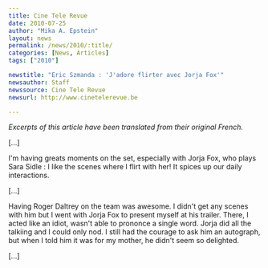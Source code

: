 ```yaml
---
title: Cine Tele Revue
date: 2010-07-25
author: "Mika A. Epstein"
layout: news
permalink: /news/2010/:title/
categories: [News, Articles]
tags: ["2010"]

newstitle: "Eric Szmanda : 'J'adore flirter avec Jorja Fox'"
newsauthor: Staff
newssource: Cine Tele Revue
newsurl: http://www.cinetelerevue.be

---
```


*Excerpts of this article have been translated from their original French.*

[...]

I'm having greats moments on the set, especially with Jorja Fox, who plays Sara Sidle : I like the scenes where I flirt with her! It spices up our daily interactions.

[...]

Having Roger Daltrey on the team was awesome. I didn't get any scenes with him but I went with Jorja Fox to present myself at his trailer. There, I acted like an idiot, wasn't able to prononce a single word. Jorja did all the talkiing and I could only nod. I still had the courage to ask him an autograph, but when I told him it was for my mother, he didn't seem so delighted.

[...]
